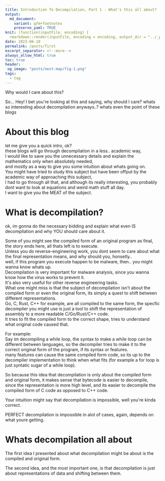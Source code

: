 ```yaml
---
title: Introduction To Decompilation, Part 1 - What's this all about?
output:
  md_document:
    variant: gfm+footnotes
    preserve_yaml: TRUE
knit: (function(inputFile, encoding) {
  rmarkdown::render(inputFile, encoding = encoding, output_dir = "../_posts") })
date: 2023-06-10
permalink: /posts/first
excerpt_separator: <!--more-->
always_allow_html: true
toc: true
header:
 og_image: "posts/nest-map/fig-1.png"
tags:
  - tag
---
```


Why would I care about this?
<!--more-->

So... Hey!
I bet you're looking at this and saying, why should I care? 
whats so interesting about decompilation anyways..?
whats even the point of these blogs

# About this blog
let me give you a quick intro, ok? <br>
these blogs will go through decompilation in a less.. academic way, <br>
I would like to save you the unnecessary details and explain the mathematics only when absolutely needed, <br>
and mostly as a way to give you some intuition about whats going on. <br>
You might have tried to study this subject but have been offput by the academic way of approaching this subject, <br>
I had to go through all that, and although its really interesting, you probably dont want to look at equations and weird math stuff all day. <br>
I want to give you the MEAT of the subject. <br>

# What is decompilation?

ok, im gonna do the necessary bidding and explain what even IS decompilation and why YOU should care about it. <br>

Some of you might see the compiled form of an original program as final, the story ends here, all thats left is to execute. <br>
Unless you do reverse-engineering work, you dont seem to care about what the final representation means, and why should you, honsetly.. <br>
well, if this program you execute happen to be malware, then.. you might wanna know whats up. <br>
Decompilation is very important for malware analysis, since you wanna know how the virus works to prevent it. <br>
It's also very useful for other reverse engineering tasks. <br>
What one might miss is that the subject of decompilation isn't about the compiled form or even the original form, its simply a quest to shift between different
representations. <br>
Go, C, Rust, C++ for example, are all compiled to the same form, the specfic decompiler you might use is just a tool to shift the representation of assembly to a more 
readable C/Go/Rust/C++ code. <br>
It tries to fit the compiled form to the correct shape, tries to understand what original code caused that. <br>

For example: <br>
Say im decompiling a while loop, the syntax to make a while loop can be different between languages, so the decompiler tries to make it to the correct original form of the program, if its syntax or features. <br>
many features can cause the same compiled form code, so its up to the decompiler implementation to think when what fits (for example a for loop is just syntatic sugar of a while loop). <br>


So because this idea that decompilation is only about the compiled form and original form, it makes sense that bytecode is easier to decompile, since the representation is more high level, and its easier to decompile the compiled form of C code as opposed to C++ code. <br>



Your intuition might say that decompilation is impossible, well you're kinda correct. <br>

PERFECT decompilation is impossible in alot of cases, again, depends on what youre getting. <br>


# Whats decompilation all about

The first idea I presented about what decompilation might be about is the compiled and original form. <br>

The second idea, and the most important one, is that decompilation is just about representations of data and shifting between them. <br>

